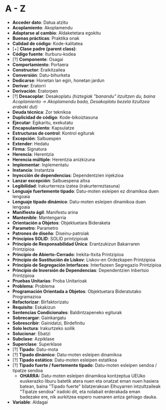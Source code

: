 # A - Z

* **Acceder dato**: Datua atzitu
* **Acoplamiento**: Akoplamendu
* **Adaptarse al cambio**: Aldaketetara egokitu
* **Buenas prácticas**: Praktika onak
* **Calidad de código**: Kode-kalitatea
* [+] **Clase padre (parent class)**:
* **Código fuente**: Iturburu-kodea
* [?] **Componente**: Osagai
* **Comportamiento**: Portaera
* **Constructor**: Eraikitzailea
* **Conversión**: Datu-bihurketa
* **Dedicarse**: Honetan lan egin, honetan jardun
* **Derivar**: Eratorri
* **Derivación**: Eratorpen
* [?] **Desacoplar**: Desakoplatu *(hiztegiak "banandu" itzultzen du, baina Acoplamiento -> Akoplamendu bada,  Desakoplatu bezela itzultzea erabaki dut)* 
* **Deuda técnica**: Zor teknikoa
* **Duplicidad de código**: Kode-bikoiztasuna
* **Ejecutar**: Egikaritu, exekutatu
* **Encapsulamiento**: Kapsulatze
* **Estructuras de control**: Kontrol egiturak
* **Excepción**: Salbuespen
* **Extender**: Hedatu
* **Firma**: Signatura
* **Herencia**: Herentzia
* **Herencia múltiple**: Herentzia anizkizuna
* **Implementar**: Inplementatu
* **Instancia**: Instantzia
* **Inyección de dependencias**: Dependentzien injekzioa
* **Lanzar excepción**: Salbuespena altxa
* **Legibilidad**: Irakurterreza izatea (irakurterreztasuna)
* **Lenguaje fuertemente tipado**: Datu-moten esleipen ez dinamikoa duen lengoaia
* **Lenguaje tipado dinámico**: Datu-moten esleipen dinamikoa duen lengoaia
* **Manifiesto ágil**: Manifestu arina
* **Mantenible**: Mantengarria
* **Orientación a Objetos**: Objektuetara Bideraketa
* **Parametro**: Parametro
* **Patrones de diseño**: Diseinu-patroiak
* **Principios SOLID**: SOLID printzipioak
* **Principio de Responsabilidad Única**: Erantzukizun Bakarraren Printzipioa
* **Principio de Abierto-Cerrado**: Irekita-Itxita Printzipioa
* **Principio de Sustitución de Liskov**: Liskov-en Ordezkapen Printzipioa
* **Principio de Segregación Interfaces**: Interfazeen Segregazio Printzipioa
* **Principio de Inversión de Dependencias**: Dependentzien Inbertsio Printzipioa  
* **Pruebas Unitarias**: Proba Unitarioak
* **Problema**: Problema
* **Programación Orientada a Objetos**: Objektuetara Bideratutako Programazioa
* **Refactorizar**: Birfaktorizatu
* **Requisito**: Eskakizun
* **Sentencias Condicionales**: Baldintzapeneko egiturak
* **Sobrecargar**: Gainkargatu
* **Sobrescribir**: Gainidatzi, Birdefinitu
* **Solo lectura**: Irakurtzeko soilik
* **Solucionar**: Ebatzi
* **Subclase**: Azpiklase
* **Superclase**: Superklase
* [?] **Tipado**: Datu-mota
* [?] **Tipado dinámico**: Datu-moten esleipen dinamikoa
* [?] **Tipado estático**: Datu-moten esleipen estatikoa
* [?] **Tipado fuerte / fuertemente tipado**: Datu-moten esleipen sendoa / tipatze sendoa
  * **OHARRA:** Datu-moten esleipen dinamikoa kontzeptua UEUko euskerazko liburu batetik atera nuen eta onatzat eman nuen hasiera batean, baina "Tipado fuerte" bilatzerakoan Elhuyarren intzultzaileak "Tipatze sendoa" iradoki dit, eta nolabait erderakada eman badezake ere, nik aurkitzea espero nuenaren antza gehiago dauka.
* **Variable**: Aldagai
